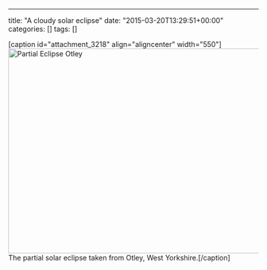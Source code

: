 ---
title: "A cloudy solar eclipse"
date: "2015-03-20T13:29:51+00:00"
categories: []
tags: []

[caption id="attachment_3218" align="aligncenter" width="550"]<a href="http://techteapot.com/wp-content/uploads/2015/03/P3201152.jpg"><img class="size-large wp-image-3218" src="http://techteapot.com/wp-content/uploads/2015/03/P3201152-1024x768.jpg" alt="Partial Eclipse Otley" width="550" height="413" /></a> The partial solar eclipse taken from Otley, West Yorkshire.[/caption]
